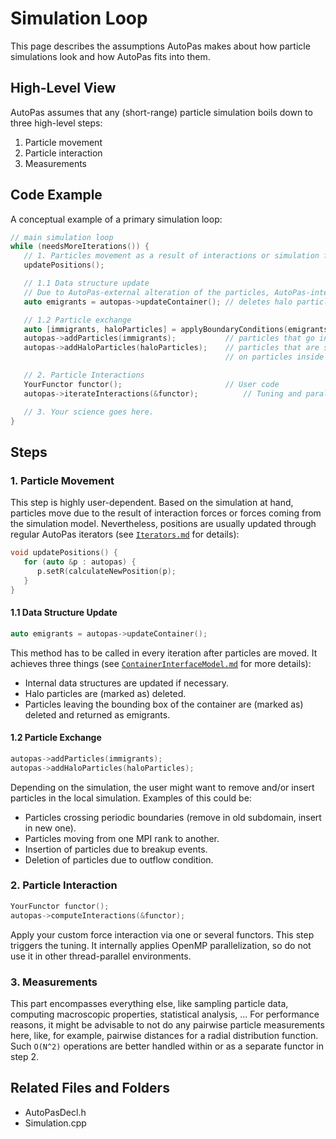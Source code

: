 # Simulation Loop
This page describes the assumptions AutoPas makes about how particle simulations look and how AutoPas fits into them.

## High-Level View
AutoPas assumes that any (short-range) particle simulation boils down to three high-level steps:
  1. Particle movement
  2. Particle interaction
  3. Measurements

## Code Example
A conceptual example of a primary simulation loop:
```cpp
// main simulation loop
while (needsMoreIterations()) {
   // 1. Particles movement as a result of interactions or simulation forces.
   updatePositions();

   // 1.1 Data structure update
   // Due to AutoPas-external alteration of the particles, AutoPas-internal data structures have to be updated.
   auto emigrants = autopas->updateContainer(); // deletes halo particles, returns particles that are now outside the container

   // 1.2 Particle exchange
   auto [immigrants, haloParticles] = applyBoundaryConditions(emigrants); // user code. Potentially exchanges particles via MPI
   autopas->addParticles(immigrants);           // particles that go into the container
   autopas->addHaloParticles(haloParticles);    // particles that are so close to the container that they have an influence
                                                // on particles inside (periodic boundaries, MPI rank interfaces, ...)

   // 2. Particle Interactions
   YourFunctor functor();                       // User code
   autopas->iterateInteractions(&functor);          // Tuning and parallelization happens here

   // 3. Your science goes here.
}
```

## Steps

### 1. Particle Movement
This step is highly user-dependent.
Based on the simulation at hand, particles move due to the result of interaction forces or forces coming from the simulation model.
Nevertheless, positions are usually updated through regular AutoPas iterators
(see [`Iterators.md`](https://github.com/AutoPas/AutoPas/blob/master/docs/userdoc/Iterators.md) for details):
```cpp
void updatePositions() {
   for (auto &p : autopas) {
      p.setR(calculateNewPosition(p);
   }
}
```

#### 1.1 Data Structure Update
```cpp
auto emigrants = autopas->updateContainer();
```
This method has to be called in every iteration after particles are moved.
It achieves three things (see [`ContainerInterfaceModel.md`](https://github.com/AutoPas/AutoPas/blob/master/docs/userdoc/ContainerInterfaceModel.md) for more details):
  - Internal data structures are updated if necessary.
  - Halo particles are (marked as) deleted.
  - Particles leaving the bounding box of the container are (marked as) deleted and returned as emigrants.

#### 1.2 Particle Exchange
```cpp
autopas->addParticles(immigrants);
autopas->addHaloParticles(haloParticles);
```
Depending on the simulation, the user might want to remove and/or insert particles in the local simulation.
Examples of this could be:
  - Particles crossing periodic boundaries (remove in old subdomain, insert in new one).
  - Particles moving from one MPI rank to another.
  - Insertion of particles due to breakup events.
  - Deletion of particles due to outflow condition.

### 2. Particle Interaction
```cpp
YourFunctor functor();
autopas->computeInteractions(&functor);
```
Apply your custom force interaction via one or several functors.
This step triggers the tuning.
It internally applies OpenMP parallelization, so do not use it in other thread-parallel environments.

### 3. Measurements
This part encompasses everything else, like sampling particle data, computing macroscopic properties, statistical analysis, ...
For performance reasons, it might be advisable to not do any pairwise particle measurements here, like, for example, pairwise distances for a radial distribution function.
Such `O(N^2)` operations are better handled within or as a separate functor in step 2.

## Related Files and Folders
- AutoPasDecl.h
- Simulation.cpp
